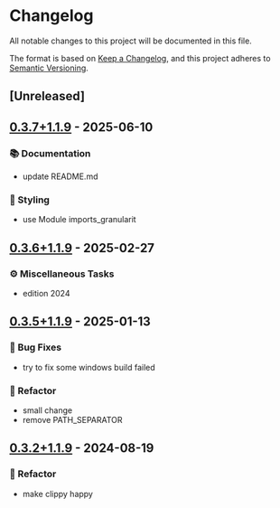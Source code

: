 # Changelog
All notable changes to this project will be documented in this file.

The format is based on [Keep a Changelog](https://keepachangelog.com/en/1.0.0/),
and this project adheres to [Semantic Versioning](https://semver.org/spec/v2.0.0.html).

## [Unreleased]

## [0.3.7+1.1.9](https://github.com/novel-rs/opencc-rs/compare/opencc-sys-v0.3.6+1.1.9...opencc-sys-v0.3.7+1.1.9) - 2025-06-10

### <!-- 3 -->📚 Documentation

- update README.md

### <!-- 5 -->🎨 Styling

- use Module imports_granularit

## [0.3.6+1.1.9](https://github.com/novel-rs/opencc-rs/compare/opencc-sys-v0.3.5+1.1.9...opencc-sys-v0.3.6+1.1.9) - 2025-02-27

### <!-- 7 -->⚙️ Miscellaneous Tasks

- edition 2024

## [0.3.5+1.1.9](https://github.com/novel-rs/opencc-rs/compare/opencc-sys-v0.3.4+1.1.9...opencc-sys-v0.3.5+1.1.9) - 2025-01-13

### <!-- 1 -->🐛 Bug Fixes

- try to fix some windows build failed

### <!-- 2 -->🚜 Refactor

- small change
- remove PATH_SEPARATOR

## [0.3.2+1.1.9](https://github.com/novel-rs/opencc-rs/compare/opencc-sys-v0.3.1+1.1.9...opencc-sys-v0.3.2+1.1.9) - 2024-08-19

### <!-- 2 -->🚜 Refactor
- make clippy happy
